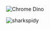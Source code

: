 ![Chrome Dino](https://storage.googleapis.com/gweb-uniblog-publish-prod/original_images/Dino_non-birthday_version.gif)
<p align="left"> <img src="https://komarev.com/ghpvc/?username=sharkspidy&label=Profile%20views&color=0e75b6&style=flat" alt="sharkspidy" /> </p>
